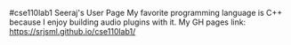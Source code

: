 #cse110lab1
Seeraj's User Page
My favorite programming language is C++ because I enjoy building audio plugins with it.
My GH pages link: https://srjsml.github.io/cse110lab1/
